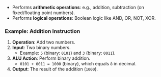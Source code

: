 - Performs **arithmetic operations**: e.g., addition, subtraction (on fixed/floating point numbers).
- Performs **logical operations**: Boolean logic like AND, OR, NOT, XOR.
### **Example: Addition Instruction**
1. **Operation**: Add two numbers.
2. **Input**: Two binary numbers.
    - Example: `5` (binary: `0101`) and `3` (binary: `0011`).
3. **ALU Action**: Perform binary addition.
    - `0101 + 0011 = 1000` (binary), which equals `8` in decimal.
4. **Output**: The result of the addition (`1000`).